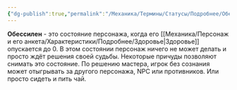 ```yaml
---
{"dg-publish":true,"permalink":"/Механика/Термины/Статусы/Подробнее/Обессилен/","noteIcon":"","created":"2025-10-12T10:43:45.604+03:00","updated":"2025-09-24T18:28:43.140+03:00"}
---
```




**Обессилен** - это состояние персонажа, когда его [[Механика/Персонаж и его анкета/Характеристики/Подробнее/Здоровье\|Здоровье]] опускается до 0. В этом состоянии персонаж ничего не может делать и просто ждёт решения своей судьбы. Некоторые причуды позволяют снимать это состояние. По решению мастера, игрок без сознания может отыгрывать за другого персонажа, NPC или противников. Или просто сидеть и пить чай.